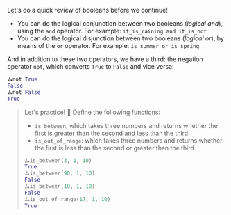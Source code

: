 Let's do a quick review of booleans before we continue!

* You can do the logical conjunction between two booleans (_logical and_), using the `and` operator. For example: `it_is_raining and it_is_hot`
* You can do the logical disjunction between two booleans (_logical or_), by means of the `or` operator. For example: `is_summer or is_spring`

And in addition to these two operators, we have a third: the negation operator `not`, which converts `True` to `False` and vice versa:

```python
ムnot True
False
ムnot False
True
```

> Let's practice! :muscle: Define the following functions:
>
> * `is_between`, which takes three numbers and returns whether the first is greater than the second and less than the third.
> * `is_out_of_range`: which takes three numbers and returns whether the first is less than the second or greater than the third
>
> ```python
> ムis_between(3, 1, 10)
> True
> ムis_between(90, 1, 10)
> False
> ムis_between(10, 1, 10)
> False
> ムis_out_of_range(17, 1, 10)
> True
> ```
>